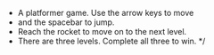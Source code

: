  * A platformer game. Use the arrow keys to move
 * and the spacebar to jump. 
 * Reach the rocket to move on to the next level.
 * There are three levels. Complete all three to win. 
 */
